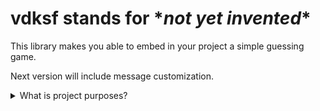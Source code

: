 # vdksf stands for \*_not yet invented_\*
This library makes you able to embed in your project a simple guessing game.

Next version will include message customization.

<details> 
  <summary>What is project purposes?</summary>
  This project purposes is to make myself more familiar to git and Github.
</details>
